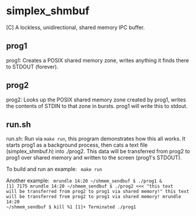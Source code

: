 # simplex_shmbuf
[C] A lockless, unidirectional, shared memory IPC buffer.

## prog1
prog1: Creates a POSIX shared memory zone, writes anything it
       finds there to STDOUT (forever).

## prog2
prog2: Looks up the POSIX shared memory zone created by prog1,
       writes the contents of STDIN to that zone in bursts.
       prog1 will write this to stdout.

## run.sh
run.sh: Run via `make run`, this program demonstrates how this
        all works. It starts prog1 as a background process,
        then cats a text file (simplex_shmbuf.h) into ./prog2.
        This data will be transferred from prog2 to prog1 over
        shared memory and written to the screen (prog1's STDOUT).

To build and run an example:
<code>
make run
</code>

Another example:
<code>
mrundle 14:20 ~/shmem_sendbuf
$ ./prog1 &
[1] 7175
mrundle 14:20 ~/shmem_sendbuf
$ ./prog2 <<< "this text will be transferred from prog2 to prog1 via shared memory!"
this text will be transferred from prog2 to prog1 via shared memory!
mrundle 14:20 ~/shmem_sendbuf
$ kill %1
[1]+  Terminated              ./prog1
</code>
